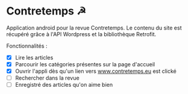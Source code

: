 # Contretemps ☭

Application android pour la revue Contretemps. Le contenu du site est récupéré grâce à l'API Wordpress et la bibliothèque Retrofit.

Fonctionnalités :
- [X] Lire les articles
- [X] Parcourir les catégories présentes sur la page d'accueil
- [X] Ouvrir l'appli dès qu'un lien vers www.contretemps.eu est clické
- [ ] Rechercher dans la revue
- [ ] Enregistré des articles qu'on aime bien
